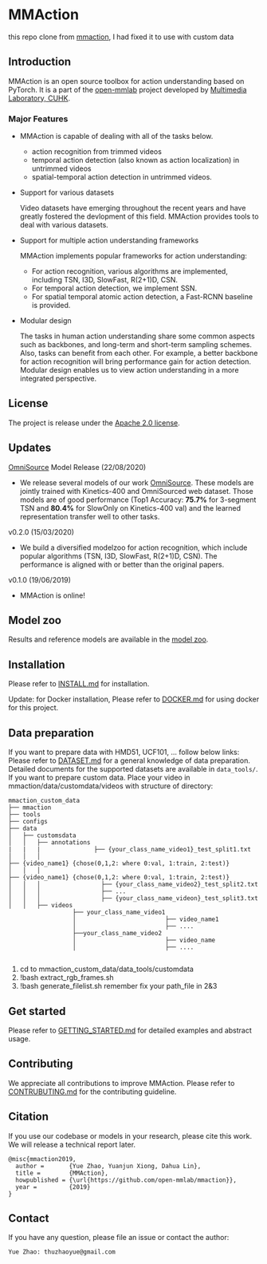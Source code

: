 # MMAction
this repo clone from [mmaction](https://github.com/open-mmlab/mmdetection), I had fixed it to use with custom data

## Introduction
MMAction is an open source toolbox for action understanding based on PyTorch.
It is a part of the [open-mmlab](https://github.com/open-mmlab) project developed by [Multimedia Laboratory, CUHK](http://mmlab.ie.cuhk.edu.hk/).

### Major Features
- MMAction is capable of dealing with all of the tasks below.

  - action recognition from trimmed videos
  - temporal action detection (also known as action localization) in untrimmed videos
  - spatial-temporal action detection in untrimmed videos.


- Support for various datasets

  Video datasets have emerging throughout the recent years and have greatly fostered the devlopment of this field.
  MMAction provides tools to deal with various datasets.

- Support for multiple action understanding frameworks

  MMAction implements popular frameworks for action understanding:

  - For action recognition, various algorithms are implemented, including TSN, I3D, SlowFast, R(2+1)D, CSN.
  - For temporal action detection, we implement SSN.
  - For spatial temporal atomic action detection, a Fast-RCNN baseline is provided.

- Modular design

  The tasks in human action understanding share some common aspects such as backbones, and long-term and short-term sampling schemes.
  Also, tasks can benefit from each other. For example, a better backbone for action recognition will bring performance gain for action detection.
  Modular design enables us to view action understanding in a more integrated perspective.

## License
The project is release under the [Apache 2.0 license](https://github.com/open-mmlab/mmaction/blob/master/LICENSE).

## Updates
[OmniSource](https://arxiv.org/abs/2003.13042) Model Release (22/08/2020)
- We release several models of our work [OmniSource](https://arxiv.org/abs/2003.13042). These models are jointly trained with
Kinetics-400 and OmniSourced web dataset. Those models are of good performance (Top1 Accuracy: **75.7%** for 3-segment TSN and **80.4%** for SlowOnly on Kinetics-400 val) and the learned representation transfer well to other tasks.

v0.2.0 (15/03/2020)
- We build a diversified modelzoo for action recognition, which include popular algorithms (TSN, I3D, SlowFast, R(2+1)D, CSN). The performance is aligned with or better than the original papers.

v0.1.0 (19/06/2019)
- MMAction is online!

## Model zoo
Results and reference models are available in the [model zoo](https://github.com/open-mmlab/mmaction/blob/master/MODEL_ZOO.md).

## Installation
Please refer to [INSTALL.md](https://github.com/open-mmlab/mmaction/blob/master/INSTALL.md) for installation.

Update: for Docker installation, Please refer to [DOCKER.md](https://github.com/open-mmlab/mmaction/blob/master/DOCKER.md) for using docker for this project.

## Data preparation
If you want to prepare data with HMD51, UCF101, ... follow below links:
Please refer to [DATASET.md](https://github.com/open-mmlab/mmaction/blob/master/DATASET.md) for a general knowledge of data preparation.
Detailed documents for the supported datasets are available in `data_tools/`.
If you want to prepare custom data.
Place your video in mmaction/data/customdata/videos
with structure of directory:
```
mmaction_custom_data
├── mmaction
├── tools
├── configs
├── data
│   ├── customsdata
│   │   ├── annotations
|   |   |               ├── {your_class_name_video1}_test_split1.txt
│   │   │                                                           ├── {video_name1} {chose(0,1,2: where 0:val, 1:train, 2:test)}
│   │   │                                                           ├── {video_name1} {chose(0,1,2: where 0:val, 1:train, 2:test)}
│   │   │                 ├── {your_class_name_video2}_test_split2.txt
│   │   │                 ├── ...
│   │   │                 ├── {your_class_name_videon}_test_split3.txt
│   │   ├── videos
                  ├── your_class_name_video1
                  │                         ├── video_name1
                  │                         ├── ....
                  ├──your_class_name_video2
                  │                         ├── video_name
                  │                         ├── ....     


```
1. cd to mmaction_custom_data/data_tools/customdata
2. !bash extract_rgb_frames.sh
3. !bash generate_filelist.sh
remember fix your path_file in 2&3
## Get started
Please refer to [GETTING_STARTED.md](https://github.com/open-mmlab/mmaction/blob/master/GETTING_STARTED.md) for detailed examples and abstract usage.

## Contributing
We appreciate all contributions to improve MMAction.
Please refer to [CONTRUBUTING.md](https://github.com/open-mmlab/mmaction/blob/master/CONTRIBUTING.md) for the contributing guideline.

## Citation
If you use our codebase or models in your research, please cite this work.
We will release a technical report later.
```
@misc{mmaction2019,
  author =       {Yue Zhao, Yuanjun Xiong, Dahua Lin},
  title =        {MMAction},
  howpublished = {\url{https://github.com/open-mmlab/mmaction}},
  year =         {2019}
}
```

## Contact
If you have any question, please file an issue or contact the author:
```
Yue Zhao: thuzhaoyue@gmail.com
```
